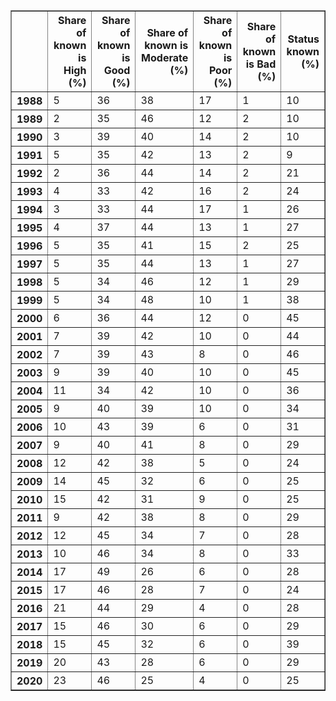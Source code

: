 <table border="1" class="dataframe">
  <thead>
    <tr style="text-align: right;">
      <th></th>
      <th>Share of known is High (%)</th>
      <th>Share of known is Good (%)</th>
      <th>Share of known is Moderate (%)</th>
      <th>Share of known is Poor (%)</th>
      <th>Share of known is Bad (%)</th>
      <th>Status known (%)</th>
    </tr>
  </thead>
  <tbody>
    <tr>
      <th>1988</th>
      <td>5</td>
      <td>36</td>
      <td>38</td>
      <td>17</td>
      <td>1</td>
      <td>10</td>
    </tr>
    <tr>
      <th>1989</th>
      <td>2</td>
      <td>35</td>
      <td>46</td>
      <td>12</td>
      <td>2</td>
      <td>10</td>
    </tr>
    <tr>
      <th>1990</th>
      <td>3</td>
      <td>39</td>
      <td>40</td>
      <td>14</td>
      <td>2</td>
      <td>10</td>
    </tr>
    <tr>
      <th>1991</th>
      <td>5</td>
      <td>35</td>
      <td>42</td>
      <td>13</td>
      <td>2</td>
      <td>9</td>
    </tr>
    <tr>
      <th>1992</th>
      <td>2</td>
      <td>36</td>
      <td>44</td>
      <td>14</td>
      <td>2</td>
      <td>21</td>
    </tr>
    <tr>
      <th>1993</th>
      <td>4</td>
      <td>33</td>
      <td>42</td>
      <td>16</td>
      <td>2</td>
      <td>24</td>
    </tr>
    <tr>
      <th>1994</th>
      <td>3</td>
      <td>33</td>
      <td>44</td>
      <td>17</td>
      <td>1</td>
      <td>26</td>
    </tr>
    <tr>
      <th>1995</th>
      <td>4</td>
      <td>37</td>
      <td>44</td>
      <td>13</td>
      <td>1</td>
      <td>27</td>
    </tr>
    <tr>
      <th>1996</th>
      <td>5</td>
      <td>35</td>
      <td>41</td>
      <td>15</td>
      <td>2</td>
      <td>25</td>
    </tr>
    <tr>
      <th>1997</th>
      <td>5</td>
      <td>35</td>
      <td>44</td>
      <td>13</td>
      <td>1</td>
      <td>27</td>
    </tr>
    <tr>
      <th>1998</th>
      <td>5</td>
      <td>34</td>
      <td>46</td>
      <td>12</td>
      <td>1</td>
      <td>29</td>
    </tr>
    <tr>
      <th>1999</th>
      <td>5</td>
      <td>34</td>
      <td>48</td>
      <td>10</td>
      <td>1</td>
      <td>38</td>
    </tr>
    <tr>
      <th>2000</th>
      <td>6</td>
      <td>36</td>
      <td>44</td>
      <td>12</td>
      <td>0</td>
      <td>45</td>
    </tr>
    <tr>
      <th>2001</th>
      <td>7</td>
      <td>39</td>
      <td>42</td>
      <td>10</td>
      <td>0</td>
      <td>44</td>
    </tr>
    <tr>
      <th>2002</th>
      <td>7</td>
      <td>39</td>
      <td>43</td>
      <td>8</td>
      <td>0</td>
      <td>46</td>
    </tr>
    <tr>
      <th>2003</th>
      <td>9</td>
      <td>39</td>
      <td>40</td>
      <td>10</td>
      <td>0</td>
      <td>45</td>
    </tr>
    <tr>
      <th>2004</th>
      <td>11</td>
      <td>34</td>
      <td>42</td>
      <td>10</td>
      <td>0</td>
      <td>36</td>
    </tr>
    <tr>
      <th>2005</th>
      <td>9</td>
      <td>40</td>
      <td>39</td>
      <td>10</td>
      <td>0</td>
      <td>34</td>
    </tr>
    <tr>
      <th>2006</th>
      <td>10</td>
      <td>43</td>
      <td>39</td>
      <td>6</td>
      <td>0</td>
      <td>31</td>
    </tr>
    <tr>
      <th>2007</th>
      <td>9</td>
      <td>40</td>
      <td>41</td>
      <td>8</td>
      <td>0</td>
      <td>29</td>
    </tr>
    <tr>
      <th>2008</th>
      <td>12</td>
      <td>42</td>
      <td>38</td>
      <td>5</td>
      <td>0</td>
      <td>24</td>
    </tr>
    <tr>
      <th>2009</th>
      <td>14</td>
      <td>45</td>
      <td>32</td>
      <td>6</td>
      <td>0</td>
      <td>25</td>
    </tr>
    <tr>
      <th>2010</th>
      <td>15</td>
      <td>42</td>
      <td>31</td>
      <td>9</td>
      <td>0</td>
      <td>25</td>
    </tr>
    <tr>
      <th>2011</th>
      <td>9</td>
      <td>42</td>
      <td>38</td>
      <td>8</td>
      <td>0</td>
      <td>29</td>
    </tr>
    <tr>
      <th>2012</th>
      <td>12</td>
      <td>45</td>
      <td>34</td>
      <td>7</td>
      <td>0</td>
      <td>28</td>
    </tr>
    <tr>
      <th>2013</th>
      <td>10</td>
      <td>46</td>
      <td>34</td>
      <td>8</td>
      <td>0</td>
      <td>33</td>
    </tr>
    <tr>
      <th>2014</th>
      <td>17</td>
      <td>49</td>
      <td>26</td>
      <td>6</td>
      <td>0</td>
      <td>28</td>
    </tr>
    <tr>
      <th>2015</th>
      <td>17</td>
      <td>46</td>
      <td>28</td>
      <td>7</td>
      <td>0</td>
      <td>24</td>
    </tr>
    <tr>
      <th>2016</th>
      <td>21</td>
      <td>44</td>
      <td>29</td>
      <td>4</td>
      <td>0</td>
      <td>28</td>
    </tr>
    <tr>
      <th>2017</th>
      <td>15</td>
      <td>46</td>
      <td>30</td>
      <td>6</td>
      <td>0</td>
      <td>29</td>
    </tr>
    <tr>
      <th>2018</th>
      <td>15</td>
      <td>45</td>
      <td>32</td>
      <td>6</td>
      <td>0</td>
      <td>39</td>
    </tr>
    <tr>
      <th>2019</th>
      <td>20</td>
      <td>43</td>
      <td>28</td>
      <td>6</td>
      <td>0</td>
      <td>29</td>
    </tr>
    <tr>
      <th>2020</th>
      <td>23</td>
      <td>46</td>
      <td>25</td>
      <td>4</td>
      <td>0</td>
      <td>25</td>
    </tr>
  </tbody>
</table>